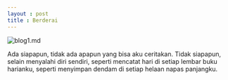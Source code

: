 ```yaml
---
layout : post 
title : Berderai
---
```


![blog1.md]({{site.baseurl}}/images/berderai.png)

Ada siapapun, tidak ada apapun yang bisa aku ceritakan.
Tidak siapapun, selain menyalahi diri sendiri, 
seperti mencatat hari di setiap lembar buku harianku,
seperti menyimpan dendam di setiap helaan napas panjangku.

